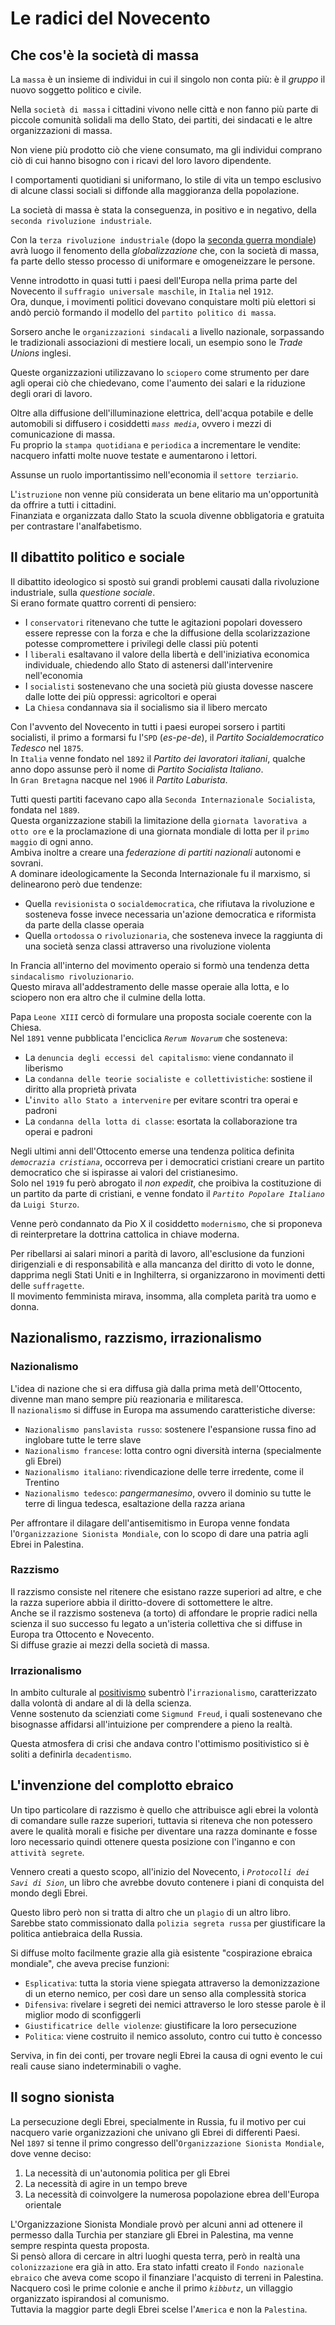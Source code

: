 # Le radici del Novecento

## Che cos'è la società di massa

La `massa` è un insieme di individui in cui il singolo non conta più: è il *gruppo* il nuovo soggetto politico e civile.

Nella `società di massa` i cittadini vivono nelle città e non fanno più parte di piccole comunità solidali ma dello Stato, dei partiti, dei sindacati e le altre organizzazioni di massa.

Non viene più prodotto ciò che viene consumato, ma gli individui comprano ciò di cui hanno bisogno con i ricavi del loro lavoro dipendente.

I comportamenti quotidiani si uniformano, lo stile di vita un tempo esclusivo di alcune classi sociali si diffonde alla maggioranza della popolazione.

La società di massa è stata la conseguenza, in positivo e in negativo, della `seconda rivoluzione industriale`.

Con la `terza rivoluzione industriale` (dopo la [seconda guerra mondiale][seconda-guerra-mondiale]) avrà luogo il fenomento della *globalizzazione* che, con la società di massa, fa parte dello stesso processo di uniformare e omogeneizzare le persone.

Venne introdotto in quasi tutti i paesi dell'Europa nella prima parte del Novecento il `suffragio universale maschile`, in `Italia` nel `1912`.\
Ora, dunque, i movimenti politici dovevano conquistare molti più elettori si andò perciò formando il modello del `partito politico di massa`.

Sorsero anche le `organizzazioni sindacali` a livello nazionale, sorpassando le tradizionali associazioni di mestiere locali, un esempio sono le *Trade Unions* inglesi.

Queste organizzazioni utilizzavano lo `sciopero` come strumento per dare agli operai ciò che chiedevano, come l'aumento dei salari e la riduzione degli orari di lavoro.

Oltre alla diffusione dell'illuminazione elettrica, dell'acqua potabile e delle automobili si diffusero i cosiddetti *`mass media`*, ovvero i mezzi di comunicazione di massa.\
Fu proprio la `stampa quotidiana` e `periodica` a incrementare le vendite: nacquero infatti molte nuove testate e aumentarono i lettori.

Assunse un ruolo importantissimo nell'economia il `settore terziario`.

L'`istruzione` non venne più considerata un bene elitario ma un'opportunità da offrire a tutti i cittadini.\
Finanziata e organizzata dallo Stato la scuola divenne obbligatoria e gratuita per contrastare l'analfabetismo.

## Il dibattito politico e sociale

Il dibattito ideologico si spostò sui grandi problemi causati dalla rivoluzione industriale, sulla *questione sociale*.\
Si erano formate quattro correnti di pensiero:
- I `conservatori` ritenevano che tutte le agitazioni popolari dovessero essere represse con la forza e che la diffusione della scolarizzazione potesse compromettere i privilegi delle classi più potenti
- I `liberali` esaltavano il valore della libertà e dell'iniziativa economica individuale, chiedendo allo Stato di astenersi dall'intervenire nell'economia
- I `socialisti` sostenevano che una società più giusta dovesse nascere dalle lotte dei più oppressi: agricoltori e operai
- La `Chiesa` condannava sia il socialismo sia il libero mercato

Con l'avvento del Novecento in tutti i paesi europei sorsero i partiti socialisti, il primo a formarsi fu l'`SPD` (*es-pe-de*), il *Partito Socialdemocratico Tedesco* nel `1875`.\
In `Italia` venne fondato nel `1892` il *Partito dei lavoratori italiani*, qualche anno dopo assunse però il nome di *Partito Socialista Italiano*.\
In `Gran Bretagna` nacque nel `1906` il *Partito Laburista*.

Tutti questi partiti facevano capo alla `Seconda Internazionale Socialista`, fondata nel `1889`.\
Questa organizzazione stabilì la limitazione della `giornata lavorativa a otto ore` e la proclamazione di una giornata mondiale di lotta per il `primo maggio` di ogni anno.\
Ambiva inoltre a creare una *federazione di partiti nazionali* autonomi e sovrani.\
A dominare ideologicamente la Seconda Internazionale fu il marxismo, si delinearono però due tendenze:
- Quella `revisionista` o `socialdemocratica`, che rifiutava la rivoluzione e sosteneva fosse invece necessaria un'azione democratica e riformista da parte della classe operaia
- Quella `ortodossa` o `rivoluzionaria`, che sosteneva invece la raggiunta di una società senza classi attraverso una rivoluzione violenta

In Francia all'interno del movimento operaio si formò una tendenza detta `sindacalismo rivoluzionario`.\
Questo mirava all'addestramento delle masse operaie alla lotta, e lo sciopero non era altro che il culmine della lotta.

Papa `Leone XIII` cercò di formulare una proposta sociale coerente con la Chiesa.\
Nel `1891` venne pubblicata l'enciclica *`Rerum Novarum`* che sosteneva:
- La `denuncia degli eccessi del capitalismo`: viene condannato il liberismo
- La `condanna delle teorie socialiste e collettivistiche`: sostiene il diritto alla proprietà privata
- L'`invito allo Stato a intervenire` per evitare scontri tra operai e padroni
- La `condanna della lotta di classe`: esortata la collaborazione tra operai e padroni

Negli ultimi anni dell'Ottocento emerse una tendenza politica definita *`democrazia cristiana`*, occorreva per i democratici cristiani creare un partito democratico che si ispirasse ai valori del cristianesimo.\
Solo nel `1919` fu però abrogato il *non expedit*, che proibiva la costituzione di un partito da parte di cristiani, e venne fondato il *`Partito Popolare Italiano`* da `Luigi Sturzo`.

Venne però condannato da Pio X il cosiddetto `modernismo`, che si proponeva di reinterpretare la dottrina cattolica in chiave moderna.

Per ribellarsi ai salari minori a parità di lavoro, all'esclusione da funzioni dirigenziali e di responsabilità e alla mancanza del diritto di voto le donne, dapprima negli Stati Uniti e in Inghilterra, si organizzarono in movimenti detti delle `suffragette`.\
Il movimento femminista mirava, insomma, alla completa parità tra uomo e donna.

## Nazionalismo, razzismo, irrazionalismo

### Nazionalismo

L'idea di nazione che si era diffusa già dalla prima metà dell'Ottocento, divenne man mano sempre più reazionaria e militaresca.\
Il `nazionalismo` si diffuse in Europa ma assumendo caratteristiche diverse:
- `Nazionalismo panslavista russo`: sostenere l'espansione russa fino ad inglobare tutte le terre slave
- `Nazionalismo francese`: lotta contro ogni diversità interna (specialmente gli Ebrei)
- `Nazionalismo italiano`: rivendicazione delle terre irredente, come il Trentino
- `Nazionalismo tedesco`: *pangermanesimo*, ovvero il dominio su tutte le terre di lingua tedesca, esaltazione della razza ariana

Per affrontare il dilagare dell'antisemitismo in Europa venne fondata l'`Organizzazione Sionista Mondiale`, con lo scopo di dare una patria agli Ebrei in Palestina.

### Razzismo

Il razzismo consiste nel ritenere che esistano razze superiori ad altre, e che la razza superiore abbia il diritto-dovere di sottomettere le altre.\
Anche se il razzismo sosteneva (a torto) di affondare le proprie radici nella scienza il suo successo fu legato a un'isteria collettiva che si diffuse in Europa tra Ottocento e Novecento.\
Si diffuse grazie ai mezzi della società di massa.

### Irrazionalismo

In ambito culturale al [positivismo][positivismo] subentrò l'`irrazionalismo`, caratterizzato dalla volontà di andare al di là della scienza.\
Venne sostenuto da scienziati come `Sigmund Freud`, i quali sostenevano che bisognasse affidarsi all'intuizione per comprendere a pieno la realtà.

Questa atmosfera di crisi che andava contro l'ottimismo positivistico si è soliti a definirla `decadentismo`.

## L'invenzione del complotto ebraico

Un tipo particolare di razzismo è quello che attribuisce agli ebrei la volontà di comandare sulle razze superiori, tuttavia si riteneva che non potessero avere le qualità morali e fisiche per diventare una razza dominante e fosse loro necessario quindi ottenere questa posizione con l'inganno e con `attività segrete`.

Vennero creati a questo scopo, all'inizio del Novecento, i *`Protocolli dei Savi di Sion`*, un libro che avrebbe dovuto contenere i piani di conquista del mondo degli Ebrei.

Questo libro però non si tratta di altro che un `plagio` di un altro libro.\
Sarebbe stato commissionato dalla `polizia segreta russa` per giustificare la politica antiebraica della Russia.

Si diffuse molto facilmente grazie alla già esistente "cospirazione ebraica mondiale", che aveva precise funzioni:
- `Esplicativa`: tutta la storia viene spiegata attraverso la demonizzazione di un eterno nemico, per così dare un senso alla complessità storica
- `Difensiva`: rivelare i segreti dei nemici attraverso le loro stesse parole è il miglior modo di sconfiggerli
- `Giustificatrice delle violenze`: giustificare la loro persecuzione
- `Politica`: viene costruito il nemico assoluto, contro cui tutto è concesso

Serviva, in fin dei conti, per trovare negli Ebrei la causa di ogni evento le cui reali cause siano indeterminabili o vaghe.

## Il sogno sionista

La persecuzione degli Ebrei, specialmente in Russia, fu il motivo per cui nacquero varie organizzazioni che univano gli Ebrei di differenti Paesi.\
Nel `1897` si tenne il primo congresso dell'`Organizzazione Sionista Mondiale`, dove venne deciso:
1. La necessità di un'autonomia politica per gli Ebrei
2. La necessità di agire in un tempo breve
3. La necessità di coinvolgere la numerosa popolazione ebrea dell'Europa orientale

L'Organizzazione Sionista Mondiale provò per alcuni anni ad ottenere il permesso dalla Turchia per stanziare gli Ebrei in Palestina, ma venne sempre respinta questa proposta.\
Si pensò allora di cercare in altri luoghi questa terra, però in realtà una `colonizzazione` era già in atto. Era stato infatti creato il `Fondo nazionale ebraico` che aveva come scopo il finanziare l'acquisto di terreni in Palestina.\
Nacquero così le prime colonie e anche il primo *`kibbutz`*, un villaggio organizzato ispirandosi al comunismo.\
Tuttavia la maggior parte degli Ebrei scelse l'`America` e non la `Palestina`.

[seconda-guerra-mondiale]: La-seconda-guerra-mondiale.md

[positivismo]: https://italiano.alexsandri.com/Positivismo
